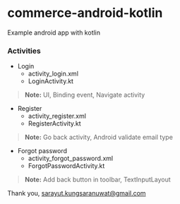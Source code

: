 # commerce-android-kotlin

Example android app with kotlin

### Activities
- Login
    - activity_login.xml
    - LoginActivity.kt
    

> **Note:** UI, Binding event, Navigate activity


- Register
    - activity_register.xml
    - RegisterActivity.kt


> **Note:** Go back activity, Android validate email type


- Forgot password
    - activity_forgot_password.xml
    - ForgotPasswordActivity.kt

> **Note:** Add back button in toolbar, TextInputLayout

Thank you, sarayut.kungsaranuwat@gmail.com

